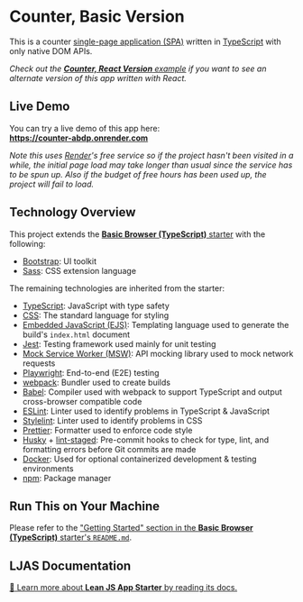 # Counter, Basic Version

This is a counter [single-page application (SPA)](https://en.wikipedia.org/wiki/Single-page_application) written in [TypeScript](https://typescriptlang.org) with only native DOM APIs.

_Check out the [**Counter, React Version** example](https://github.com/mattlean/lean-js-app-starter/tree/v1.1.0/starters/counter-react) if you want to see an alternate version of this app written with React._

## Live Demo

You can try a live demo of this app here:  
**https://counter-abdp.onrender.com**

_Note this uses [Render](https://render.com)'s free service so if the project hasn't been visited in a while, the initial page load may take longer than usual since the service has to be spun up. Also if the budget of free hours has been used up, the project will fail to load._

## Technology Overview

This project extends the [**Basic Browser (TypeScript)** starter](https://github.com/mattlean/lean-js-app-starter/tree/v1.1.0/starters/basic-browser-ts) with the following:

- [Bootstrap](https://getbootstrap.com): UI toolkit
- [Sass](https://sass-lang.com): CSS extension language

The remaining technologies are inherited from the starter:

- [TypeScript](https://typescriptlang.org): JavaScript with type safety
- [CSS](https://w3.org/Style/CSS/Overview.en.html): The standard language for styling
- [Embedded JavaScript (EJS)](https://ejs.co): Templating language used to generate the build's `index.html` document
- [Jest](https://jestjs.io): Testing framework used mainly for unit testing
- [Mock Service Worker (MSW)](https://mswjs.io): API mocking library used to mock network requests
- [Playwright](https://playwright.dev): End-to-end (E2E) testing
- [webpack](https://webpack.js.org): Bundler used to create builds
- [Babel](https://babeljs.io): Compiler used with webpack to support TypeScript and output cross-browser compatible code
- [ESLint](https://eslint.org): Linter used to identify problems in TypeScript & JavaScript
- [Stylelint](https://stylelint.io): Linter used to identify problems in CSS
- [Prettier](https://prettier.io): Formatter used to enforce code style
- [Husky](https://typicode.github.io/husky) + [lint-staged](https://github.com/okonet/lint-staged): Pre-commit hooks to check for type, lint, and formatting errors before Git commits are made
- [Docker](https://docker.com): Used for optional containerized development & testing environments
- [npm](https://npmjs.com): Package manager

## Run This on Your Machine

Please refer to the ["Getting Started" section in the **Basic Browser (TypeScript)** starter's `README.md`](https://github.com/mattlean/lean-js-app-starter/tree/v1.1.0/starters/basic-browser-ts#getting-started).

## LJAS Documentation

[📖 Learn more about **Lean JS App Starter** by reading its docs.](https://github.com/mattlean/lean-js-app-starter/tree/v1.1.0/docs/README.md)
